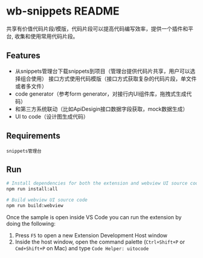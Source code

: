 # wb-snippets README

共享有价值代码片段/模版，代码片段可以提高代码编写效率，提供一个插件和平台, 收集和使用常用代码片段。

## Features

 - 从snippets管理台下载snippets到项目（管理台提供代码片共享，用户可以选择组合使用）
   接口方式使用代码模版（接口方式获取复杂的代码片段，单文件或者多文件）
 - code generator（参考form generator，对接行内UI组件库，拖拽式生成代码）
 - 和第三方系统联动（比如ApiDesigin接口数据字段获取，mock数据生成）
 - UI to code（设计图生成代码）

## Requirements

    snippets管理台

## Run

```bash
# Install dependencies for both the extension and webview UI source code
npm run install:all

# Build webview UI source code
npm run build:webview

```

Once the sample is open inside VS Code you can run the extension by doing the following:

1. Press `F5` to open a new Extension Development Host window
2. Inside the host window, open the command palette (`Ctrl+Shift+P` or `Cmd+Shift+P` on Mac) and type `Code Helper: uitocode`
